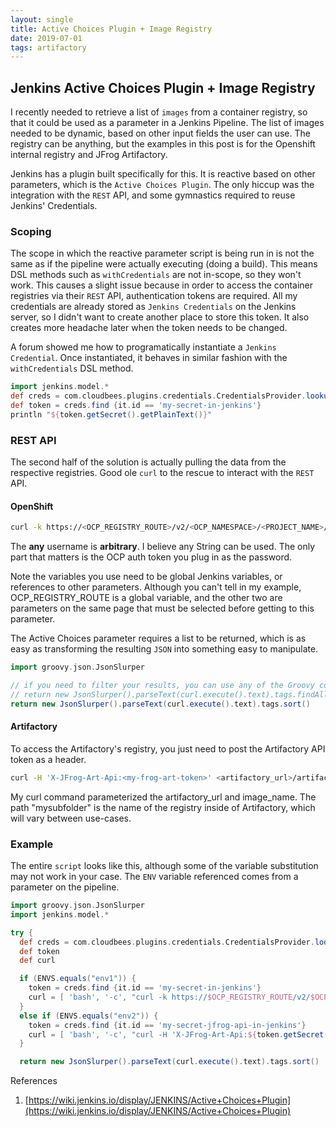```yaml
---
layout: single
title: Active Choices Plugin + Image Registry
date: 2019-07-01
tags: artifactory
---
```


## Jenkins Active Choices Plugin + Image Registry

I recently needed to retrieve a list of `images` from a container registry, so that it could be used as a parameter in a Jenkins Pipeline.  The list of images needed to be dynamic, based on other input fields the user can use.  The registry can be anything, but the examples in this post is for the Openshift internal registry and JFrog Artifactory.

Jenkins has a plugin built specifically for this.  It is reactive based on other parameters, which is the `Active Choices Plugin`.  The only hiccup was the integration with the `REST` API, and some gymnastics required to reuse Jenkins' Credentials.


### Scoping

The scope in which the reactive parameter script is being run in is not the same as if the pipeline were actually executing (doing a build).  This means DSL methods such as `withCredentials` are not in-scope, so they won't work.  This causes a slight issue because in order to access the container registries via their `REST` API, authentication tokens are required.  All my credentials are already stored as `Jenkins Credentials` on the Jenkins server, so I didn't want to create another place to store this token.  It also creates more headache later when the token needs to be changed.


A forum showed me how to programatically instantiate a `Jenkins Credential`.  Once instantiated, it behaves in similar fashion with the `withCredentials` DSL method.

```groovy
import jenkins.model.*
def creds = com.cloudbees.plugins.credentials.CredentialsProvider.lookupCredentials(com.cloudbees.plugins.credentials.Credentials.class, Jenkins.instance, null, null)
def token = creds.find {it.id == 'my-secret-in-jenkins'}
println "${token.getSecret().getPlainText()}"
```


### REST API
The second half of the solution is actually pulling the data from the respective registries.  Good ole `curl` to the rescue to interact with the `REST` API.


#### OpenShift
```bash
curl -k https://<OCP_REGISTRY_ROUTE>/v2/<OCP_NAMESPACE>/<PROJECT_NAME>/tags/list -u any:<token>
```
The **any** username is **arbitrary**. I believe any String can be used.  The only part that matters is the OCP auth token you plug in as the password.


Note the variables you use need to be global Jenkins variables, or references to other parameters.  Although you can't tell in my example, OCP_REGISTRY_ROUTE is a global variable, and the other two are parameters on the same page that must be selected before getting to this parameter.

The Active Choices parameter requires a list to be returned, which is as easy as transforming the resulting `JSON` into something easy to manipulate.

```groovy
import groovy.json.JsonSlurper

// if you need to filter your results, you can use any of the Groovy collections closures
// return new JsonSlurper().parseText(curl.execute().text).tags.findAll { it.contains("some filter value") }.sort()
return new JsonSlurper().parseText(curl.execute().text).tags.sort()
```

#### Artifactory
To access the Artifactory's registry, you just need to post the Artifactory API token as a header.

```bash
curl -H 'X-JFrog-Art-Api:<my-frog-art-token>' <artifactory_url>/artifactory/api/docker/docker-repo/v2/mysubfolder/<image_name>/tags/list
````

My curl command parameterized the artifactory_url and image_name.  The path "mysubfolder" is the name of the registry inside of Artifactory, which will vary between use-cases.

### Example
The entire `script` looks like this, although some of the variable substitution may not work in your case.  The `ENV` variable referenced comes from a parameter on the pipeline.

```groovy
import groovy.json.JsonSlurper
import jenkins.model.*

try {
  def creds = com.cloudbees.plugins.credentials.CredentialsProvider.lookupCredentials(com.cloudbees.plugins.credentials.Credentials.class, Jenkins.instance, null, null);
  def token
  def curl

  if (ENVS.equals("env1")) {
    token = creds.find {it.id == 'my-secret-in-jenkins'}
    curl = [ 'bash', '-c', "curl -k https://$OCP_REGISTRY_ROUTE/v2/$OCP_NAMESPACE/$PROJECT_NAME/tags/list -u any:\${token.getSecret().getPlainText()}"]
  }
  else if (ENVS.equals("env2")) {
    token = creds.find {it.id == 'my-secret-jfrog-api-in-jenkins'}
    curl = [ 'bash', '-c', "curl -H 'X-JFrog-Art-Api:${token.getSecret().getPlainText()}' '$ARTIFACTORY_URL/artifactory/api/docker/docker-repo/v2/mysubfolder/$PROJECT_NAME/tags/list' "]
  }

  return new JsonSlurper().parseText(curl.execute().text).tags.sort()
```

References
1. [https://wiki.jenkins.io/display/JENKINS/Active+Choices+Plugin](https://wiki.jenkins.io/display/JENKINS/Active+Choices+Plugin)
